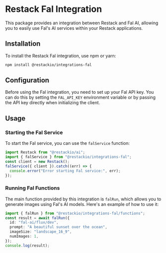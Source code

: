 # Restack Fal Integration

This package provides an integration between Restack and Fal AI, allowing you to easily use Fal's AI services within your Restack applications.

## Installation

To install the Restack Fal integration, use npm or yarn:

```bash
npm install @restackio/integrations-fal
```

## Configuration

Before using the Fal integration, you need to set up your Fal API key. You can do this by setting the `FAL_API_KEY` environment variable or by passing the API key directly when initializing the client.

## Usage

### Starting the Fal Service

To start the Fal service, you can use the `falService` function:

```typescript
import Restack from "@restackio/ai";
import { falService } from "@restackio/integrations-fal";
const client = new Restack();
falService({ client }).catch((err) => {
  console.error("Error starting Fal service:", err);
});
```

### Running Fal Functions

The main function provided by this integration is `falRun`, which allows you to generate images using Fal's AI models. Here's an example of how to use it:

```typescript
import { falRun } from "@restackio/integrations-fal/functions";
const result = await falRun({
  id: "fal-ai/flux/dev",
  prompt: "A beautiful sunset over the ocean",
  imageSize: "landscape_16_9",
  numImages: 1,
});
console.log(result);
```
